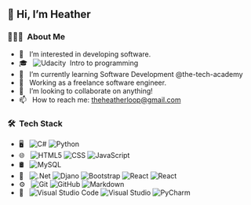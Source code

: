 
<h2>👋 Hi, I’m Heather</h2>

<h3> 👨🏻‍💻 &nbsp;About Me </h3>

- 👀 &nbsp; I’m interested in developing software.
- 🎓 &nbsp; 
  ![Udacity](https://img.shields.io/badge/Udacity-grey?style=plastic&logo=udacity&logoColor=15B8E6)&nbsp; Intro to programming<br/>
- 🌱 &nbsp; I’m currently learning Software Development @the-tech-academy
- 💼 &nbsp; Working as a freelance software engineer.
- 💞️ &nbsp; I’m looking to collaborate on anything!
- 📫 &nbsp; How to reach me: theheatherloop@gmail.com

<h3> 🛠 &nbsp;Tech Stack</h3>

- 🖥️ &nbsp;
  ![C#](https://img.shields.io/badge/-csharp-333333?style=plastic&logo=csharp&logoColor=239120)
  ![Python](https://img.shields.io/badge/-Python-333333?style=plastic&logo=python)
- 🌐 &nbsp;
  ![HTML5](https://img.shields.io/badge/-HTML5-333333?style=plastic&logo=HTML5)
  ![CSS](https://img.shields.io/badge/-CSS3-333333?style=plastic&logo=css3&logoColor=1572B6)
  ![JavaScript](https://img.shields.io/badge/-JavaScript-333333?style=plastic&logo=javascript)
- 🛢 &nbsp;
  ![MySQL](https://img.shields.io/badge/-MySQL-333333?style=plastic&logo=mysql)
- 🧰 &nbsp;
  ![.Net](https://img.shields.io/badge/-.NET-333333?style=plastic&logo=.NET&logoColor=512BD4)
  ![Djano](https://img.shields.io/badge/-django-333333?style=plastic&logo=django&logoColor=092E20)
  ![Bootstrap](https://img.shields.io/badge/-Bootstrap-333333?style=plastic&logo=bootstrap&logoColor=563D7C)
  ![React](https://img.shields.io/badge/-React-333333?style=plastic&logo=react)
  ![React](https://img.shields.io/badge/-React-333333?style=plastic&logo=react)
- ⚙️ &nbsp;
  ![Git](https://img.shields.io/badge/-Git-333333?style=plastic&logo=git)
  ![GitHub](https://img.shields.io/badge/-GitHub-333333?style=plastic&logo=github)
  ![Markdown](https://img.shields.io/badge/-Markdown-333333?style=plastic&logo=markdown)
- 🔧 &nbsp;
  ![Visual Studio Code](https://img.shields.io/badge/-Visual%20Studio%20Code-333333?style=plastic&logo=visual-studio-code&logoColor=007ACC)
  ![Visual Studio](https://img.shields.io/badge/-Visual%20Studio-333333?style=plastic&logo=visual-studio&logoColor=5C2D91)
  ![PyCharm](https://img.shields.io/badge/-PyCharm-333333?style=plastic&logo=pycharm&logoColor=000000)


<br/>
